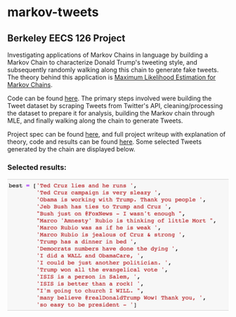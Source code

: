 # markov-tweets
## Berkeley EECS 126 Project

Investigating applications of Markov Chains in language by building a Markov Chain to characterize Donald Trump's tweeting style, and subsequently randomly walking along this chain to generate fake tweets. The theory behind this application is [Maximum Likelihood Estimation for Markov Chains](https://www.stat.cmu.edu/~cshalizi/462/lectures/06/markov-mle.pdf).

Code can be found [here](https://github.com/keyan3/markov-tweets/blob/master/MCMC-Trump-Tweets.ipynb). The primary steps involved were building the Tweet dataset by scraping Tweets from Twitter's API, cleaning/processing the dataset to prepare it for analysis, building the Markov chain through MLE, and finally walking along the chain to generate Tweets. 

Project spec can be found [here](https://d1b10bmlvqabco.cloudfront.net/attach/jiow4wnlt5e4v9/is6p9d0f5p6m3/jnb3s0iqngli/project_proposal.pdf), and full project writeup with explanation of theory, code and results can be found [here](https://github.com/keyan3/markov-tweets/blob/master/EECS_126_Project_Report%20(1).pdf). Some selected Tweets generated by the chain are displayed below.

### Selected results:

![alt text](https://raw.githubusercontent.com/keyan3/markov-tweets/master/BEST.png)
